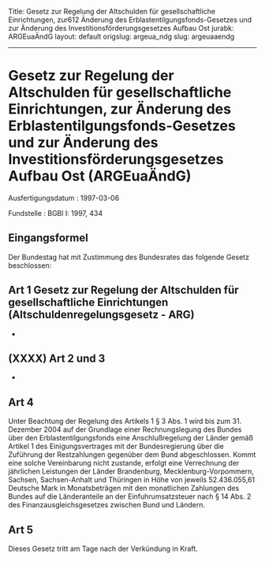 Title: Gesetz zur Regelung der Altschulden für gesellschaftliche Einrichtungen, zur612
  Änderung des Erblastentilgungsfonds-Gesetzes und zur Änderung des Investitionsförderungsgesetzes
  Aufbau Ost
jurabk: ARGEuaÄndG
layout: default
origslug: argeua_ndg
slug: argeuaaendg

---

# Gesetz zur Regelung der Altschulden für gesellschaftliche Einrichtungen, zur Änderung des Erblastentilgungsfonds-Gesetzes und zur Änderung des Investitionsförderungsgesetzes Aufbau Ost (ARGEuaÄndG)

Ausfertigungsdatum
:   1997-03-06

Fundstelle
:   BGBl I: 1997, 434



## Eingangsformel

Der Bundestag hat mit Zustimmung des Bundesrates das folgende Gesetz
beschlossen:


## Art 1 Gesetz zur Regelung der Altschulden für gesellschaftliche Einrichtungen (Altschuldenregelungsgesetz - ARG)

-


## (XXXX) Art 2 und 3

-


## Art 4

Unter Beachtung der Regelung des Artikels 1 § 3 Abs. 1 wird bis zum
31\. Dezember 2004 auf der Grundlage einer Rechnungslegung des Bundes
über den Erblastentilgungsfonds eine Anschlußregelung der Länder gemäß
Artikel 1 des Einigungsvertrages mit der Bundesregierung über die
Zuführung der Restzahlungen gegenüber dem Bund abgeschlossen. Kommt
eine solche Vereinbarung nicht zustande, erfolgt eine Verrechnung der
jährlichen Leistungen der Länder Brandenburg, Mecklenburg-Vorpommern,
Sachsen, Sachsen-Anhalt und Thüringen in Höhe von jeweils
52\.436.055,61 Deutsche Mark in Monatsbeträgen mit den monatlichen
Zahlungen des Bundes auf die Länderanteile an der Einfuhrumsatzsteuer
nach § 14 Abs. 2 des Finanzausgleichsgesetzes zwischen Bund und
Ländern.


## Art 5

Dieses Gesetz tritt am Tage nach der Verkündung in Kraft.

